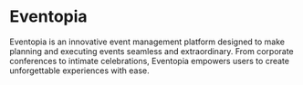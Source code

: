 # Eventopia
Eventopia is an innovative event management platform designed to make planning and executing events seamless and extraordinary. From corporate conferences to intimate celebrations, Eventopia empowers users to create unforgettable experiences with ease.
